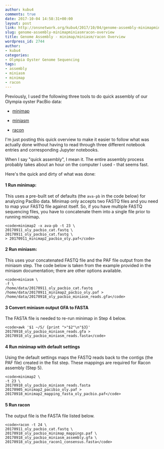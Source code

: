```yaml
---
author: kubu4
comments: true
date: 2017-10-04 14:58:31+00:00
layout: post
link: http://onsnetwork.org/kubu4/2017/10/04/genome-assembly-minimapminiasmracon-overview/
slug: genome-assembly-minimapminiasmracon-overview
title: Genome Assembly - minimap/miniasm/racon Overview
wordpress_id: 2744
author:
- kubu4
categories:
- Olympia Oyster Genome Sequencing
tags:
- assembly
- miniasm
- minimap
- racon
---
```


Previously, I used the following three tools to do quick assembly of our Olympia oyster PacBio data:





  * [minimap](http://onsnetwork.org/kubu4/2017/09/07/genome-assembly-olympia-oyster-pacbio-minimapminiasmracon/)


  * [miniasm](http://onsnetwork.org/kubu4/2017/09/18/genome-assembly-olympia-oyster-pacbio-minimapminiasmracon-2/)


  * [racon](http://onsnetwork.org/kubu4/2017/09/18/genome-assembly-olympia-oyster-pacbio-minimapminiasmracon-3/)



I'm just posting this quick overview to make it easier to follow what was actually done without having to read through three different notebook entries and corresponding Jupyter notebooks.

When I say "quick assembly", I mean it. The entire assembly process probably takes about an hour on the computer I used - that seems fast.

Here's the quick and dirty of what was done:



#### 1 Run minimap:



This uses a pre-built set of defaults (the `ava-pb` in the code below) for analyzing PacBio data. Minimap only accepts two FASTQ files and you need to map your FASTQ file against itself. So, if you have multiple FASTQ sequencing files, you have to concatenate them into a single file prior to running minimap.


    
    <code>minimap2 -x ava-pb -t 23 \
    20170911_oly_pacbio_cat.fastq \
    20170911_oly_pacbio_cat.fastq \
    > 20170911_minimap2_pacbio_oly.paf</code>





#### 2 Run miniasm:



This uses your concatenated FASTQ file and the PAF file output from the miniasm step. The code below is taken from the example provided in the miniasm documentation; there are other options available.


    
    <code>miniasm \
    -f \
    /home/data/20170911_oly_pacbio_cat.fastq /home/data/20170911_minimap2_pacbio_oly.paf > /home/data/20170918_oly_pacbio_miniasm_reads.gfa</code>





#### 3 Convert miniasm output GFA to FASTA



The FASTA file is needed to re-run minimap in Step 4 below.


    
    <code>awk '$1 ~/S/ {print ">"$2"\n"$3}' 20170918_oly_pacbio_miniasm_reads.gfa > 20170918_oly_pacbio_miniasm_reads.fasta</code>





#### 4 Run minimap with default settings



Using the default settings maps the FASTQ reads back to the contigs (the PAF file) created in the fist step. These mappings are required for Racon assembly (Step 5).


    
    <code>minimap2 \
    -t 23 \
    20170918_oly_pacbio_miniasm_reads.fasta 20170905_minimap2_pacibio_oly.paf > 20170918_minimap2_mapping_fasta_oly_pacbio.paf</code>





#### 5 Run racon



The output file is the FASTA file listed below.


    
    <code>racon -t 24 \
    20170911_oly_pacbio_cat.fastq \
    20170918_oly_pacbio_minimap_mappings.paf \
    20170918_oly_pacbio_miniasm_assembly.gfa \
    20170918_oly_pacbio_racon1_consensus.fasta</code>
